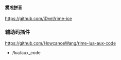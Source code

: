 #### 雾凇拼音

https://github.com/iDvel/rime-ice



### 辅助码插件

https://github.com/HowcanoeWang/rime-lua-aux-code

* /lua/aux_code
